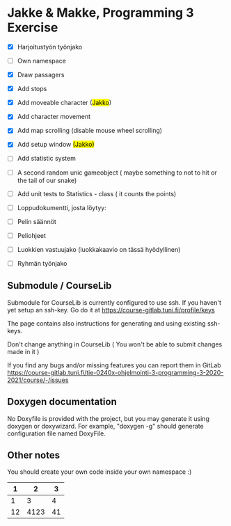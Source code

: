 # Jakke & Makke, Programming 3 Exercise

- [x] Harjoitustyön työnjako

- [ ] Own namespace

- [x] Draw passagers

- [x] Add stops

- [x] Add moveable character (<mark>Jakko</mark>)

- [x] Add character movement

- [x] Add map scrolling (disable mouse wheel scrolling)

- [x] Add setup window <mark>(Jakko)</mark>

- [ ] Add statistic system 

- [ ] A second random unic gameobject ( maybe something to not to hit or the tail of our snake)

- [ ] Add unit tests to Statistics - class ( it counts the points)

- [ ] Loppudokumentti, josta löytyy:

- [ ] Pelin säännöt

- [ ] Peliohjeet

- [ ] Luokkien vastuujako (luokkakaavio on tässä hyödyllinen)

- [ ] Ryhmän työnjako

## Submodule / CourseLib

Submodule for CourseLib is currently configured to use ssh. If you haven't yet setup an ssh-key. Go do it at  https://course-gitlab.tuni.fi/profile/keys

The page contains also instructions for generating and using existing ssh-keys.

Don't change anything in CourseLib ( You won't be able to submit changes made in it )

If you find any bugs and/or missing features you can report them in GitLab https://course-gitlab.tuni.fi/tie-0240x-ohjelmointi-3-programming-3-2020-2021/course/-/issues

## Doxygen documentation

No Doxyfile is provided with the project, but you may generate it using doxygen or doxywizard. For example, "doxygen -g" should generate configuration file named DoxyFile.

## Other notes

You should create your own code inside your own namespace :)



| 1   | 2    | 3   |
| --- | ---- | --- |
| 1   | 3    | 4   |
| 12  | 4123 | 41  |
